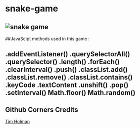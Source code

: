 # snake-game
![snake game](https://i.imgur.com/Q2DYju7.png)
---
##JavaScipt methods used in this game :

.addEventListener()
.querySelectorAll()
.querySelector()
.length()
.forEach()
.clearInterval()
.push()
.classList.add()
.classList.remove()
.classList.contains()
.keyCode
.textContent
.unshift()
.pop()
.setInterval()
Math.floor()
Math.random()
--
## Github Corners Credits
[Tim Holman](http://tholman.com)
